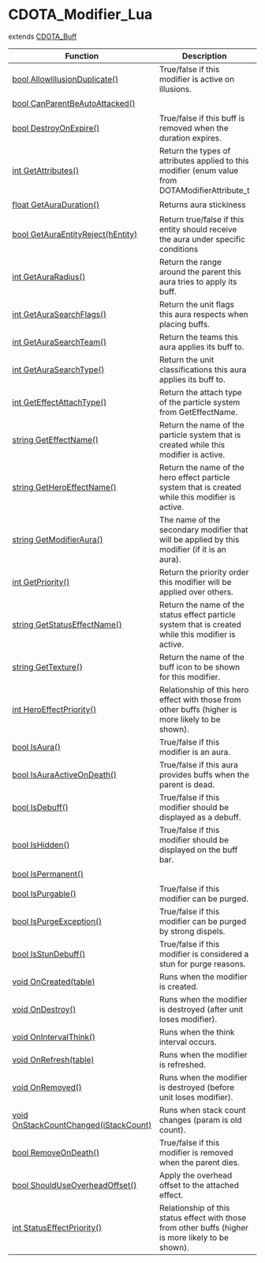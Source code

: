 # CDOTA_Modifier_Lua
extends [CDOTA_Buff](../CDOTA_Buff)

Function|Description|Client
--|--|:--:
[bool AllowIllusionDuplicate()](AllowIllusionDuplicate)|True/false if this modifier is active on illusions.|✔️
[bool CanParentBeAutoAttacked()](CanParentBeAutoAttacked)||✔️
[bool DestroyOnExpire()](DestroyOnExpire)|True/false if this buff is removed when the duration expires.|✔️
[int GetAttributes()](GetAttributes)|Return the types of attributes applied to this modifier (enum value from DOTAModifierAttribute_t|✔️
[float GetAuraDuration()](GetAuraDuration)|Returns aura stickiness|✔️
[bool GetAuraEntityReject(hEntity)](GetAuraEntityReject)|Return true/false if this entity should receive the aura under specific conditions|✔️
[int GetAuraRadius()](GetAuraRadius)|Return the range around the parent this aura tries to apply its buff.|✔️
[int GetAuraSearchFlags()](GetAuraSearchFlags)|Return the unit flags this aura respects when placing buffs.|✔️
[int GetAuraSearchTeam()](GetAuraSearchTeam)|Return the teams this aura applies its buff to.|✔️
[int GetAuraSearchType()](GetAuraSearchType)|Return the unit classifications this aura applies its buff to.|✔️
[int GetEffectAttachType()](GetEffectAttachType)|Return the attach type of the particle system from GetEffectName.|✔️
[string GetEffectName()](GetEffectName)|Return the name of the particle system that is created while this modifier is active.|✔️
[string GetHeroEffectName()](GetHeroEffectName)|Return the name of the hero effect particle system that is created while this modifier is active.|✔️
[string GetModifierAura()](GetModifierAura)|The name of the secondary modifier that will be applied by this modifier (if it is an aura).|✔️
[int GetPriority()](GetPriority)|Return the priority order this modifier will be applied over others.|✔️
[string GetStatusEffectName()](GetStatusEffectName)|Return the name of the status effect particle system that is created while this modifier is active.|✔️
[string GetTexture()](GetTexture)|Return the name of the buff icon to be shown for this modifier.|✔️
[int HeroEffectPriority()](HeroEffectPriority)|Relationship of this hero effect with those from other buffs (higher is more likely to be shown).|✔️
[bool IsAura()](IsAura)|True/false if this modifier is an aura.|✔️
[bool IsAuraActiveOnDeath()](IsAuraActiveOnDeath)|True/false if this aura provides buffs when the parent is dead.|✔️
[bool IsDebuff()](IsDebuff)|True/false if this modifier should be displayed as a debuff.|✔️
[bool IsHidden()](IsHidden)|True/false if this modifier should be displayed on the buff bar.|✔️
[bool IsPermanent()](IsPermanent)||✔️
[bool IsPurgable()](IsPurgable)|True/false if this modifier can be purged.|✔️
[bool IsPurgeException()](IsPurgeException)|True/false if this modifier can be purged by strong dispels.|✔️
[bool IsStunDebuff()](IsStunDebuff)|True/false if this modifier is considered a stun for purge reasons.|✔️
[void OnCreated(table)](OnCreated)|Runs when the modifier is created.|✔️
[void OnDestroy()](OnDestroy)|Runs when the modifier is destroyed (after unit loses modifier).|✔️
[void OnIntervalThink()](OnIntervalThink)|Runs when the think interval occurs.|✔️
[void OnRefresh(table)](OnRefresh)|Runs when the modifier is refreshed.|✔️
[void OnRemoved()](OnRemoved)|Runs when the modifier is destroyed (before unit loses modifier).|✔️
[void OnStackCountChanged(iStackCount)](OnStackCountChanged)|Runs when stack count changes (param is old count).|✔️
[bool RemoveOnDeath()](RemoveOnDeath)|True/false if this modifier is removed when the parent dies.|✔️
[bool ShouldUseOverheadOffset()](ShouldUseOverheadOffset)|Apply the overhead offset to the attached effect.|✔️
[int StatusEffectPriority()](StatusEffectPriority)|Relationship of this status effect with those from other buffs (higher is more likely to be shown).|✔️
